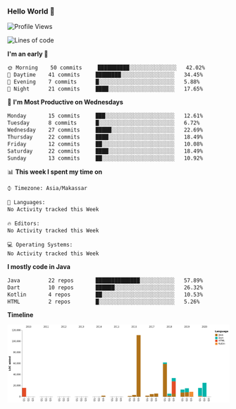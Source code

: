 ### Hello World 👋

<!--
**DhytoDev/dhytodev** is a ✨ _special_ ✨ repository because its `README.md` (this file) appears on your GitHub profile.

Here are some ideas to get you started:

- 🔭 I’m currently working on ...
- 🌱 I’m currently learning ...
- 👯 I’m looking to collaborate on ...
- 🤔 I’m looking for help with ...
- 💬 Ask me about ...
- 📫 How to reach me: ...
- 😄 Pronouns: ...
- ⚡ Fun fact: ...
-->

<!--START_SECTION:waka-->
![Profile Views](http://img.shields.io/badge/Profile%20Views-19-blue)

![Lines of code](https://img.shields.io/badge/From%20Hello%20World%20I've%20written-86464%20Lines%20of%20code-blue)

**I'm an early 🐤** 

```text
🌞 Morning    50 commits     ██████████░░░░░░░░░░░░░░░   42.02% 
🌆 Daytime    41 commits     ████████░░░░░░░░░░░░░░░░░   34.45% 
🌃 Evening    7 commits      █░░░░░░░░░░░░░░░░░░░░░░░░   5.88% 
🌙 Night      21 commits     ████░░░░░░░░░░░░░░░░░░░░░   17.65%

```
📅 **I'm Most Productive on Wednesdays** 

```text
Monday       15 commits     ███░░░░░░░░░░░░░░░░░░░░░░   12.61% 
Tuesday      8 commits      █░░░░░░░░░░░░░░░░░░░░░░░░   6.72% 
Wednesday    27 commits     █████░░░░░░░░░░░░░░░░░░░░   22.69% 
Thursday     22 commits     ████░░░░░░░░░░░░░░░░░░░░░   18.49% 
Friday       12 commits     ██░░░░░░░░░░░░░░░░░░░░░░░   10.08% 
Saturday     22 commits     ████░░░░░░░░░░░░░░░░░░░░░   18.49% 
Sunday       13 commits     ██░░░░░░░░░░░░░░░░░░░░░░░   10.92%

```


📊 **This week I spent my time on** 

```text
⌚︎ Timezone: Asia/Makassar

💬 Languages: 
No Activity tracked this Week

🔥 Editors: 
No Activity tracked this Week

💻 Operating Systems: 
No Activity tracked this Week

```

**I mostly code in Java** 

```text
Java         22 repos       ██████████████░░░░░░░░░░░   57.89% 
Dart         10 repos       ██████░░░░░░░░░░░░░░░░░░░   26.32% 
Kotlin       4 repos        ██░░░░░░░░░░░░░░░░░░░░░░░   10.53% 
HTML         2 repos        █░░░░░░░░░░░░░░░░░░░░░░░░   5.26%

```


**Timeline**

![Chart not found](https://github.com/DhytoDev/DhytoDev/blob/master/charts/bar_graph.png) 


<!--END_SECTION:waka-->
